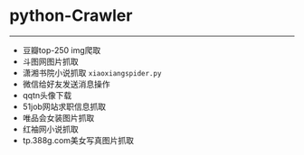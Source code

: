 # python-Crawler
--------------------
- 豆瓣top-250 img爬取
- 斗图网图片抓取
- 潇湘书院小说抓取  `xiaoxiangspider.py`
- 微信给好友发送消息操作
- qqtn头像下载
- 51job网站求职信息抓取
- 唯品会女装图片抓取
- 红袖网小说抓取
- tp.388g.com美女写真图片抓取
